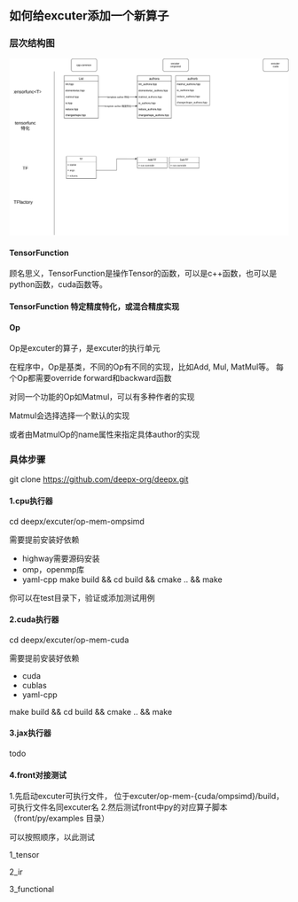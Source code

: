 ## 如何给excuter添加一个新算子

### 层次结构图

![层次结构图](./deepx.op.drawio.svg)


#### TensorFunction

顾名思义，TensorFunction是操作Tensor的函数，可以是c++函数，也可以是python函数，cuda函数等。

#### TensorFunction 特定精度特化，或混合精度实现


#### Op

Op是excuter的算子，是excuter的执行单元

在程序中，Op是基类，不同的Op有不同的实现，比如Add, Mul, MatMul等。
每个Op都需要override forward和backward函数

对同一个功能的Op如Matmul，可以有多种作者的实现

Matmul会选择选择一个默认的实现

或者由MatmulOp的name属性来指定具体author的实现
 

### 具体步骤

git clone https://github.com/deepx-org/deepx.git

#### 1.cpu执行器
cd deepx/excuter/op-mem-ompsimd

需要提前安装好依赖
+ highway需要源码安装
+ omp，openmp库
+ yaml-cpp
make build && cd build && cmake .. && make

你可以在test目录下，验证或添加测试用例


#### 2.cuda执行器
cd deepx/excuter/op-mem-cuda

需要提前安装好依赖
+ cuda
+ cublas
+ yaml-cpp

make build && cd build && cmake .. && make


#### 3.jax执行器

todo
 

#### 4.front对接测试

1.先启动excuter可执行文件， 位于excuter/op-mem-{cuda/ompsimd}/build，可执行文件名同excuter名
2.然后测试front中py的对应算子脚本（front/py/examples 目录）

可以按照顺序，以此测试

1_tensor

2_ir

3_functional



